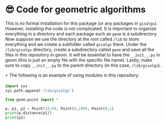 # :sunglasses: Code for geometric algorithms

This is no formal installation for this package (or any packages in `gisalgs`). However, installing the code is not complicated. It is important to organize everything in a directory and each package such as `geom` is a subdirectory. Now suppose we use the directory at the root called `/lib` to store everything and we create a subfolder called `gisalgs` there. Under the `/lib/gisalgs` directory, create a subdirectory called `geom` and save all the files in this repository in geom. It will be essential to have the `__init__.py` in geom (this is just an empty file with the specific file name). Lastly, make sure to copy `__init__.py` to the parent directory (in this case, `/lib/gisalgs`).

:zap: The following is an example of using modules in this repository:

```python
import sys
sys.path.append('/lib/gisalgs')

from geom.point import *

p, p1, p2 = Point(10,0), Point(0,100), Point(0,1)
print(p.distance(p1))
print(p1)
```
